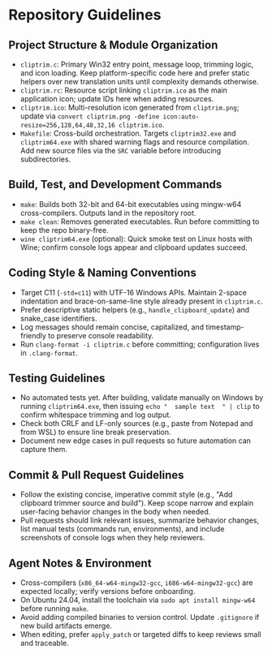 # Repository Guidelines

## Project Structure & Module Organization
- `cliptrim.c`: Primary Win32 entry point, message loop, trimming logic, and icon loading. Keep platform-specific code here and prefer static helpers over new translation units until complexity demands otherwise.
- `cliptrim.rc`: Resource script linking `cliptrim.ico` as the main application icon; update IDs here when adding resources.
- `cliptrim.ico`: Multi-resolution icon generated from `cliptrim.png`; update via `convert cliptrim.png -define icon:auto-resize=256,128,64,48,32,16 cliptrim.ico`.
- `Makefile`: Cross-build orchestration. Targets `cliptrim32.exe` and `cliptrim64.exe` with shared warning flags and resource compilation. Add new source files via the `SRC` variable before introducing subdirectories.

## Build, Test, and Development Commands
- `make`: Builds both 32-bit and 64-bit executables using mingw-w64 cross-compilers. Outputs land in the repository root.
- `make clean`: Removes generated executables. Run before committing to keep the repo binary-free.
- `wine cliptrim64.exe` (optional): Quick smoke test on Linux hosts with Wine; confirm console logs appear and clipboard updates succeed.

## Coding Style & Naming Conventions
- Target C11 (`-std=c11`) with UTF-16 Windows APIs. Maintain 2-space indentation and brace-on-same-line style already present in `cliptrim.c`.
- Prefer descriptive static helpers (e.g., `handle_clipboard_update`) and snake_case identifiers.
- Log messages should remain concise, capitalized, and timestamp-friendly to preserve console readability.
- Run `clang-format -i cliptrim.c` before committing; configuration lives in `.clang-format`.

## Testing Guidelines
- No automated tests yet. After building, validate manually on Windows by running `cliptrim64.exe`, then issuing `echo "  sample text  " | clip` to confirm whitespace trimming and log output.
- Check both CRLF and LF-only sources (e.g., paste from Notepad and from WSL) to ensure line break preservation.
- Document new edge cases in pull requests so future automation can capture them.

## Commit & Pull Request Guidelines
- Follow the existing concise, imperative commit style (e.g., "Add clipboard trimmer source and build"). Keep scope narrow and explain user-facing behavior changes in the body when needed.
- Pull requests should link relevant issues, summarize behavior changes, list manual tests (commands run, environments), and include screenshots of console logs when they help reviewers.

## Agent Notes & Environment
- Cross-compilers (`x86_64-w64-mingw32-gcc`, `i686-w64-mingw32-gcc`) are expected locally; verify versions before onboarding.
- On Ubuntu 24.04, install the toolchain via `sudo apt install mingw-w64` before running `make`.
- Avoid adding compiled binaries to version control. Update `.gitignore` if new build artifacts emerge.
- When editing, prefer `apply_patch` or targeted diffs to keep reviews small and traceable.
